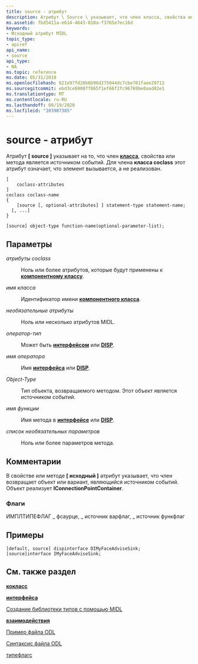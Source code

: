 ```yaml
---
title: source - атрибут
description: Атрибут \ Source \ указывает, что член класса, свойства или метода является источником событий. Для члена класса coclass этот атрибут означает, что элемент вызывается, а не реализован.
ms.assetid: fbd5411a-e614-4643-810a-f3765e7ec16d
keywords:
- Исходный атрибут MIDL
topic_type:
- apiref
api_name:
- source
api_type:
- NA
ms.topic: reference
ms.date: 05/31/2018
ms.openlocfilehash: 621e97fd20b6b96d275044dc7cbe701faee29712
ms.sourcegitcommit: ebd3ce6908ff865f1ef66f2fc96769be0aad82e1
ms.translationtype: MT
ms.contentlocale: ru-RU
ms.lasthandoff: 08/19/2020
ms.locfileid: "103987385"
---
```

# <a name="source-attribute"></a>source - атрибут

Атрибут **\[ source \]** указывает на то, что член [**класса**](coclass.md), свойства или метода является источником событий. Для члена **класса coclass** этот атрибут означает, что элемент вызывается, а не реализован.

``` syntax
[
    coclass-attributes
]
coclass coclass-name
{
    [source [, optional-attributes] ] statement-type statement-name; 
  [, ...]
}

[source] object-type function-name(optional-parameter-list);
```

## <a name="parameters"></a>Параметры

<dl> <dt>

*атрибуты coclass* 
</dt> <dd>

Ноль или более атрибутов, которые будут применены к [**компонентному классу**](coclass.md).

</dd> <dt>

*имя класса* 
</dt> <dd>

Идентификатор имени [**компонентного класса**](coclass.md).

</dd> <dt>

*необязательные атрибуты* 
</dt> <dd>

Ноль или несколько атрибутов MIDL.

</dd> <dt>

*оператор-тип* 
</dt> <dd>

Может быть [**интерфейсом**](interface.md) или [**DISP**](dispinterface.md).

</dd> <dt>

*имя оператора* 
</dt> <dd>

Имя [**интерфейса**](interface.md) или [**DISP**](dispinterface.md).

</dd> <dt>

*Object-Type* 
</dt> <dd>

Тип объекта, возвращаемого методом. Этот объект является источником событий.

</dd> <dt>

*имя функции* 
</dt> <dd>

Имя метода в [**интерфейсе**](interface.md) или [**DISP**](dispinterface.md).

</dd> <dt>

*список необязательных параметров* 
</dt> <dd>

Ноль или более параметров метода.

</dd> </dl>

## <a name="remarks"></a>Комментарии

В свойстве или методе **\[ исходный \]** атрибут указывает, что член возвращает объект или вариант, являющийся источником событий. Объект реализует **IConnectionPointContainer**.

### <a name="flags"></a>Флаги

ИМПЛТИПЕФЛАГ \_ фсаурце, \_ источник варфлаг, \_ источник функфлаг

## <a name="examples"></a>Примеры

``` syntax
[default, source] dispinterface DIMyFaceAdviseSink;
[source]interface IMyFaceAdviseSink;
```

## <a name="see-also"></a>См. также раздел

<dl> <dt>

[**кокласс**](coclass.md)
</dt> <dt>

[**интерфейса**](dispinterface.md)
</dt> <dt>

[Создание библиотеки типов с помощью MIDL](generating-a-type-library-with-midl-2.md)
</dt> <dt>

[**взаимодействия**](interface.md)
</dt> <dt>

[Пример файла ODL](/previous-versions/windows/desktop/automat/odl-file-example)
</dt> <dt>

[Синтаксис файла ODL](/previous-versions/windows/desktop/automat/odl-file-syntax)
</dt> <dt>

[типефлагс](/windows/win32/api/oaidl/ne-oaidl-typeflags)
</dt> </dl>

 

 